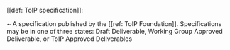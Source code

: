 [[def: ToIP specification]]:

~ A specification published by the [[ref: ToIP Foundation]]. Specifications may be in one of three states: Draft Deliverable, Working Group Approved Deliverable, or ToIP Approved Deliverables

